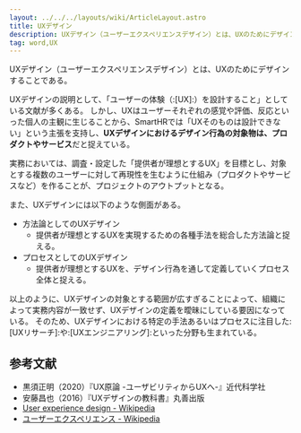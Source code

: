 ```yaml
---
layout: ../../../layouts/wiki/ArticleLayout.astro
title: UXデザイン
description: UXデザイン（ユーザーエクスペリエンスデザイン）とは、UXのためにデザインすることである。
tag: word,UX
---
```


UXデザイン（ユーザーエクスペリエンスデザイン）とは、UXのためにデザインすることである。

UXデザインの説明として、「ユーザーの体験（:[UX]:）を設計すること」としている文献が多くある。
しかし、UXはユーザーそれぞれの感覚や評価、反応といった個人の主観に生じることから、SmartHRでは「UXそのものは設計できない」という主張を支持し、**UXデザインにおけるデザイン行為の対象物は、プロダクトやサービス**だと捉えている。

実務においては、調査・設定した「提供者が理想とするUX」を目標とし、対象とする複数のユーザーに対して再現性を生むように仕組み（プロダクトやサービスなど）を作ることが、プロジェクトのアウトプットとなる。

また、UXデザインには以下のような側面がある。

- 方法論としてのUXデザイン
  - 提供者が理想とするUXを実現するための各種手法を総合した方法論と捉える。
- プロセスとしてのUXデザイン
  - 提供者が理想とするUXを、デザイン行為を通して定義していくプロセス全体と捉える。

以上のように、UXデザインの対象とする範囲が広すぎることによって、組織によって実務内容が一致せず、UXデザインの定義を曖昧にしている要因になっている。
そのため、UXデザインにおける特定の手法あるいはプロセスに注目した:[UXリサーチ]:や:[UXエンジニアリング]:といった分野も生まれている。

## 参考文献
- 黒須正明（2020）『UX原論 -ユーザビリティからUXへ-』近代科学社
- 安藤昌也（2016）『UXデザインの教科書』丸善出版
- [User experience design - Wikipedia](https://en.wikipedia.org/wiki/User_experience_design)
- [ユーザーエクスペリエンス - Wikipedia](https://ja.wikipedia.org/wiki/%E3%83%A6%E3%83%BC%E3%82%B6%E3%83%BC%E3%82%A8%E3%82%AF%E3%82%B9%E3%83%9A%E3%83%AA%E3%82%A8%E3%83%B3%E3%82%B9)